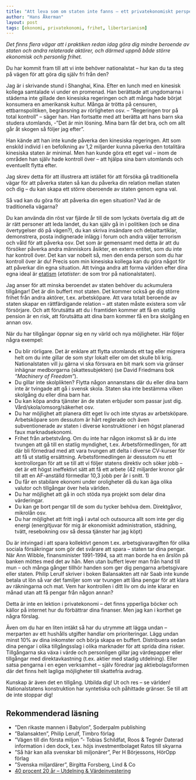 ```yaml
---
title: "Att leva som om staten inte fanns – ett privatekonomiskt perspektiv"
author: "Hans Åkerman"
layout: post
tags: [ekonomi, privatekonomi, frihet, libertarianism]
---
```


*Det finns flera vägar att i praktiken redan idag göra dig mindre beroende av staten och andra relaterade aktörer, och därmed uppnå både större ekonomisk och personlig frihet.*

Du har kommit fram till att vi inte behöver nationalstat – hur kan du ta steg på vägen för att göra dig själv fri från den?


Jag är i skrivande stund i Shanghai, Kina. Efter en lunch med en kinesisk kollega samtalade vi under en promenad. Han berättade att ungdomarna i städerna inte gillade den kinesiska regeringen och att många hade börjat konsumera en amerikansk kultur. Många är trötta på censuren, ettbarnspolitiken, begränsning av rörligheten osv. – “Regeringen tror på total kontroll” – säger han. Han fortsatte med att berätta att hans barn ska studera utomlands, -”Det är min lösning. Mina barn får det bra, och om allt går åt skogen så följer jag efter”.

Han kände att han inte kunde påverka den kinesiska regeringen. Att som enskild individ i en befolkning av 1,2 miljarder kunna påverka den totalitära kinesiska staten är minimal. Men han kunde göra ett eget val – inom de områden han själv hade kontroll över – att hjälpa sina barn utomlands och eventuellt flytta efter.

Jag skrev detta för att illustrera att istället för att försöka gå traditionella vägar för att påverka staten så kan du påverka din relation mellan staten och dig – du kan skapa ett större oberoende av staten genom egna val.

Så vad kan du göra för att påverka din egen situation? Vad är de traditionella vägarna?

Du kan använda din röst var fjärde år till de som lyckats övertala dig att de är rätt personer att leda landet, du kan själv gå in i politiken (och se dina övertygelser dö på vägen?), du kan skriva insändare och debattartiklar, demonstrera, posta indignerade inlägg i forum och andra väljer terrorism och våld för att påverka osv. Det som är gemensamt med detta är att du försöker påverka andra människors åsikter, en extern entitet, som du inte har kontroll över. Det kan var nobelt så, men den enda person som du har kontroll över är du! Precis som min kinesiska kollega kan du göra något för att påverkar din egna situation. Att tvinga andra att forma världen efter dina egna ideal är [etatism](http://sv.wikipedia.org/wiki/Etatism) (*etatister*: de som tror på nationalstaten).

Jag anser för att minska beroendet av staten behöver du ackumulera tillgångar! Det är din buffert mot staten. Det kommer också ge dig större frihet från andra aktörer, t.ex. arbetsköpare. Att vara totalt beroende av staten skapar en rättfärdigande relation – att staten måste existera som vår försörjare. Och att förutsätta att du i framtiden kommer att få en statlig pension är en risk, att förutsätta att dina barn kommer få en bra skolgång en annan osv.

När du har tillgångar öppnar sig en ny värld och nya möjligheter. Här följer några exempel:

* Du blir rörligare. Det är enklare att flytta utomlands ett tag eller migrera helt om du inte gillar de som styr lokalt eller om det skulle bli krig. Nationalstaten vill ju gärna vi ska försvara en bit mark som via gränser inhägnar medborgarna (skattesubjekten) (se David Friedmans bok *“Machinery of Freedom”*).
* Du gillar inte skolplikten? Flytta någon annanstans där du eller dina barn inte är tvingade att gå i svensk skola. Staten ska inte bestämma vilken skolgång du eller dina barn har.
* Du kan köpa andra tjänster än de staten erbjuder som passar just dig. Vård/skola/omsorg/säkerhet osv.
* Du har möjlighet att planera ditt eget liv och inte styras av arbetsköpare. Arbetsköpare som dessutom är hårt reglerade och även subventionerade av staten i diverse konstruktioner i en högst planerad faux marknadsekonomi.
* Frihet från arbetstvång. Om du inte har någon inkomst så är du inte tvungen att gå till en statlig myndighet, t.ex. Arbetsförmedlingen, för att där bli förnedrad med att vara tvungen att delta i diverse CV-kurser för att få ut statlig ersättning. Arbetsförmedlingen är dessutom nu ett kontrollorgan för att se till att vi följer statens direktiv och söker jobb – det är ett högst ineffektivt sätt att få ett arbete (42 miljarder kronor går till att en AF-anställd förmedlar 10,3 jobb per år i snitt. 1)
* Du får en stabilare ekonomi under oroligheter då du kan äga olika valutor och tillgångar över hela världen.
* Du har möjlighet att gå in och stöda nya projekt som delar dina värderingar.
* Du kan ge bort pengar till de som du tycker behöva dem. Direktgåvor, mikrolån osv.
* Du har möjlighet att fritt ingå i avtal och outsourca allt som inte ger dig energi (energitjuvar för mig är ekonomiskt administration, städning, tvätt, resebokning osv så dessa tjänster har jag köpt)

Du är intvingad i att spara kollektivt genom t.ex. arbetsgivaravgiften för olika sociala försäkringar som gör det svårare att spara – staten tar dina pengar. När Ann Wibble, finansminister 1991-1994, sa att man borde ha en årslön på banken möttes med det av hån. Men utan buffert lever man från hand till mun – och många gånger tillhör handen som ger dig pengarna arbetsgivare eller staten. Philip Lerulf skriver i boken Balansakten att när Saab inte kunde betala ut lön så var det familjer som var tvungen att låna pengar för att klara av räkningarna och mat. Vem har kontrollen i ditt liv om du inte klarar en månad utan att få pengar från någon annan?

Detta är inte en lektion i privatekonomi – det finns ypperliga böcker och källor på internet hur du förbättrar dina finanser. Men jag kan i korthet ge några förslag.

Även om du har en liten intäkt så har du utrymme att lägga undan – merparten av ett hushålls utgifter handlar om prioriteringar. Lägg undan minst 10% av dina inkomster och börja skapa en buffert. Distribuera sedan dina pengar i olika tillgångsslag i olika marknader för att sprida dina risker. Tillgångarna ska växa i värde och personligen gillar jag värdepapper eller tillgångar med direktavkastning (t.ex. aktier med stadig utdelning). Eller satsa pengarna i en egen verksamhet – själv föredrar jag aktiebolagsformen där det finns helt lagliga möjligheter till skattefria avdrag.

Kunskap är även det en tillgång. Utbilda dig! Ut och res – se världen! Nationalstatens konstruktion har syntetiska och påhittade gränser. Se till att de inte stoppar dig!

## Rekommenderad läsning
* ”Den rikaste mannen i Babylon”, Soderpalm publishing
* ”Balansakten”, Philip Lerulf, Timbro förlag
* ”Vägen till din första miljon ”- Tobias Schildfat, Roos & Tegnér Daterad information i den dock, t.ex. höjs investmentbolaget Ratos till skyarna
* ”Så här kan alla svenskar bli miljonärer”, Per H Börjessons, HörOpp förlag
* ”Svenska miljardärer”, Birgitta Forsberg, Lind & Co
* [40 procent 20 år – Utdelning & Värdeinvestering](https://web.archive.org/web/20160530104619/http://40procent20ar.blogspot.com/)